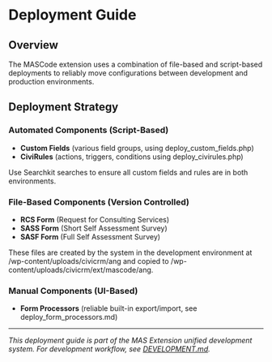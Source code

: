 # Deployment Guide

## Overview

The MASCode extension uses a combination of file-based and script-based deployments to reliably move configurations between development and production environments.

## Deployment Strategy

### Automated Components (Script-Based)
- **Custom Fields** (various field groups, using deploy_custom_fields.php)
- **CiviRules** (actions, triggers, conditions using deploy_civirules.php)

Use Searchkit searches to ensure all custom fields and rules are in both environments.  

### File-Based Components (Version Controlled)
- **RCS Form** (Request for Consulting Services) 
- **SASS Form** (Short Self Assessment Survey) 
- **SASF Form** (Full Self Assessment Survey) 

These files are created by the system in the development environment at /wp-content/uploads/civicrm/ang and copied to /wp-content/uploads/civicrm/ext/mascode/ang.

### Manual Components (UI-Based)
- **Form Processors** (reliable built-in export/import, see deploy_form_processors.md)

---
*This deployment guide is part of the MAS Extension unified development system. For development workflow, see [DEVELOPMENT.md](DEVELOPMENT.md).*